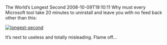 The World’s Longest Second
2008-10-09T19:10:11
Why must every Microsoft tool take 20 minutes to uninstall and leave you with no feed back other than this:

[![longest-second](/cdn/images/blog/TheWorldsLongestSecond_D54C/longestsecond_thumb.png)](/cdn/images/blog/TheWorldsLongestSecond_D54C/longestsecond.png)

It’s next to useless and totally misleading. Flame off…
